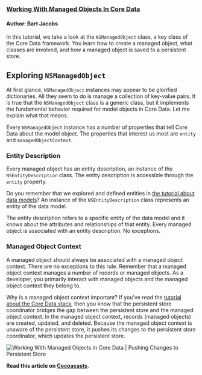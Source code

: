 ### [Working With Managed Objects In Core Data](https://cocoacasts.com/working-with-managed-objects-in-core-data/)

#### Author: Bart Jacobs

In this tutorial, we take a look at the `NSManagedObject` class, a key class of the Core Data framework. You learn how to create a managed object, what classes are involved, and how a managed object is saved to a persistent store.

## Exploring `NSManagedObject`

At first glance, `NSManagedObject` instances may appear to be glorified dictionaries. All they seem to do is manage a collection of key-value pairs. It is true that the `NSManagedObject` class is a generic class, but it implements the fundamental behavior required for model objects in Core Data. Let me explain what that means.

Every `NSManagedObject` instance has a number of properties that tell Core Data about the model object. The properties that interest us most are `entity` and `managedObjectContext`.

### Entity Description

Every managed object has an entity description, an instance of the `NSEntityDescription` class. The entity description is accessible through the `entity` property.

Do you remember that we explored and defined entities in [the tutorial about data models](https://cocoacasts.com/data-model-entities-and-attributes/)? An instance of the `NSEntityDescription` class represents an entity of the data model.

The entity description refers to a specific entity of the data model and it knows about the attributes and relationships of that entity. Every managed object is associated with an entity description. No exceptions.

### Managed Object Context

A managed object should always be associated with a managed object context. There are no exceptions to this rule. Remember that a managed object context manages a number of records or managed objects. As a developer, you primarily interact with managed objects and the managed object context they belong to.

Why is a managed object context important? If you've read the [tutorial about the Core Data stack](https://cocoacasts.com/exploring-the-core-data-stack/), then you know that the persistent store coordinator bridges the gap between the persistent store and the managed object context. In the managed object context, records (managed objects) are created, updated, and deleted. Because the managed object context is unaware of the persistent store, it pushes its changes to the persistent store coordinator, which updates the persistent store.

![Working With Managed Objects in Core Data | Pushing Changes to Persistent Store](https://cocoacasts.s3.amazonaws.com/working-with-managed-objects-in-core-data/figure-diagram-1.jpg)

**Read this article on [Cocoacasts](https://cocoacasts.com/working-with-managed-objects-in-core-data/)**.
